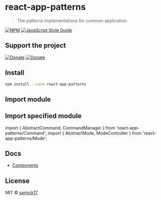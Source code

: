 # react-app-patterns

> The patterns implementations for common application

[![NPM](https://img.shields.io/npm/v/reacted.svg)](https://www.npmjs.com/package/reacted) [![JavaScript Style Guide](https://img.shields.io/badge/code_style-standard-brightgreen.svg)](https://standardjs.com)

## Support the project

[![Donate](https://img.shields.io/badge/Donate-PayPal-green.svg)](https://www.paypal.me/samick17)
[![Donate](https://img.shields.io/badge/Donate-BuyMeCoffee-Blue.svg)](https://www.buymeacoffee.com/samick)

## Install

```bash
npm install --save react-app-patterns
```

## Import module

## Import specified module

import { AbstractCommand, CommandManager } from 'react-app-patterns/Command';
import { AbstractMode, ModeController } from 'react-app-patterns/Mode';

## Docs

 - [Components](./docs/Components.md)

## License

MIT © [samick17](https://github.com/samick17)
